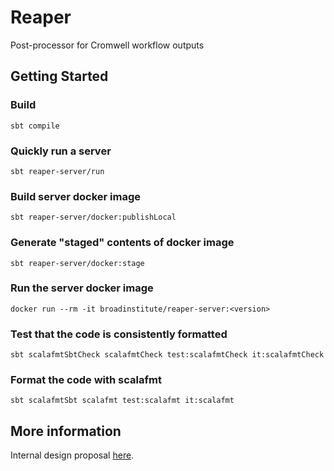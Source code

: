 # Reaper

Post-processor for Cromwell workflow outputs

## Getting Started

### Build

`sbt compile`

### Quickly run a server

`sbt reaper-server/run`

### Build server docker image

`sbt reaper-server/docker:publishLocal`

### Generate "staged" contents of docker image

`sbt reaper-server/docker:stage`

### Run the server docker image

`docker run --rm -it broadinstitute/reaper-server:<version>`

### Test that the code is consistently formatted

`sbt scalafmtSbtCheck scalafmtCheck test:scalafmtCheck it:scalafmtCheck`

### Format the code with scalafmt

`sbt scalafmtSbt scalafmt test:scalafmt it:scalafmt`

## More information

Internal design proposal [here](https://docs.google.com/document/d/1TeLjjCwxEQGyJ41fudgb164W7LzPX-y9lcQ7GBtW0Zg/edit?usp=sharing).
